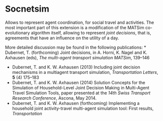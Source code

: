 
# Socnetsim

Allows to represent agent coordination, for social travel and activities. 
The most important part of this extension is a modification of the MATSim co-evolutionary algorithm itself, allowing to represent *joint decisions*, that is, agreements that have an influence on the utility of a day. 

 More detailed discussion may be found in the following publications:  *  Dubernet, T. (forthcoming) Joint decisions, in A. Horni, K. Nagel and K. Axhausen (eds), *The multi-agent transport simulation MATSim*, 139–146 
 *  Dubernet, T. and K. W. Axhausen (2013) Including joint decision mechanisms in a multiagent transport simulation, *Transportation Letters*, **5** (4) 175–183 
 *  Dubernet, T. and K. W. Axhausen (2014) Solution Concepts for the Simulation of Household-Level Joint Decision Making in Multi-Agent Travel Simulation Tools, paper presented at the *14th Swiss Transport Research Conference*, Ascona, May 2014. 
 *  Dubernet, T. and K. W. Axhausen (forthcoming) Implementing a household joint activity-travel multi-agent simulation tool: First results, *Transportation* 
